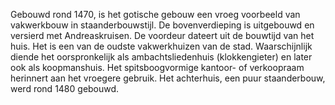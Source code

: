 Gebouwd rond 1470, is het gotische gebouw een vroeg voorbeeld van vakwerkbouw in staanderbouwstijl. De bovenverdieping is uitgebouwd en versierd met Andreaskruisen. De voordeur dateert uit de bouwtijd van het huis. Het is een van de oudste vakwerkhuizen van de stad. Waarschijnlijk diende het oorspronkelijk als ambachtsliedenhuis (klokkengieter) en later ook als koopmanshuis. Het spitsboogvormige kantoor- of verkoopraam herinnert aan het vroegere gebruik. Het achterhuis, een puur staanderbouw, werd rond 1480 gebouwd.
